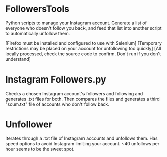 # FollowersTools
Python scripts to manage your Instagram account. Generate a list of everyone who doesn't follow you back, and feed that list into another script to automatically unfollow them.

[Firefox must be installed and configured to use with Selenium]
[Temporary restrictions may be placed on your account for unfollowing too quickly]
[All locally processed, check the source code to confirm. Don't run if you don't understand]

# Instagram Followers.py 
Checks a chosen Instagram account's followers and following and generates .txt files for both. 
Then compares the files and generates a third "scum.txt" file of accounts who don't follow back.

# Unfollower
Iterates through a .txt file of Instagram accounts and unfollows them. 
Has speed options to avoid Instagram limiting your account.
~40 unfollows per hour seems to be the sweet spot.
